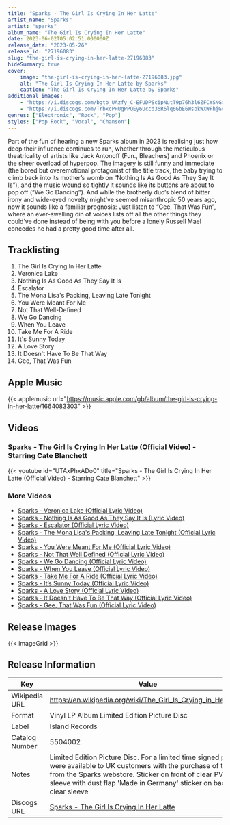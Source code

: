 ```yaml
---
title: "Sparks - The Girl Is Crying In Her Latte"
artist_name: "Sparks"
artist: "sparks"
album_name: "The Girl Is Crying In Her Latte"
date: 2023-06-02T05:02:51.000000Z
release_date: "2023-05-26"
release_id: "27196083"
slug: "the-girl-is-crying-in-her-latte-27196083"
hideSummary: true
cover:
    image: "the-girl-is-crying-in-her-latte-27196083.jpg"
    alt: "The Girl Is Crying In Her Latte by Sparks"
    caption: "The Girl Is Crying In Her Latte by Sparks"
additional_images:
    - "https://i.discogs.com/bgtb_UAzfy_C-EFUDPScipNutT9p76h3l6ZFCYSNGX4/rs:fit/g:sm/q:90/h:507/w:496/czM6Ly9kaXNjb2dz/LWRhdGFiYXNlLWlt/YWdlcy9SLTI3MTk2/MDgzLTE2ODUxMDgx/NTQtNzA3OS5qcGVn.jpeg"
    - "https://i.discogs.com/TrbxcPHUgPPQEy6Uccd36R6lq6GbE6WsokWXWFhjGKg/rs:fit/g:sm/q:90/h:467/w:491/czM6Ly9kaXNjb2dz/LWRhdGFiYXNlLWlt/YWdlcy9SLTI3MTk2/MDgzLTE2ODUxMDgx/NjUtNDAyNC5qcGVn.jpeg"
genres: ["Electronic", "Rock", "Pop"]
styles: ["Pop Rock", "Vocal", "Chanson"]
---
```


Part of the fun of hearing a new Sparks album in 2023 is realising just how deep their influence continues to run, whether through the meticulous theatricality of artists like Jack Antonoff (Fun., Bleachers) and Phoenix or the sheer overload of hyperpop. The imagery is still funny and immediate (the bored but overemotional protagonist of the title track, the baby trying to climb back into its mother’s womb on “Nothing Is As Good As They Say It Is”), and the music wound so tightly it sounds like its buttons are about to pop off (“We Go Dancing”). And while the brotherly duo’s blend of bitter irony and wide-eyed novelty might’ve seemed misanthropic 50 years ago, now it sounds like a familiar prognosis: Just listen to “Gee, That Was Fun”, where an ever-swelling din of voices lists off all the other things they could’ve done instead of being with you before a lonely Russell Mael concedes he had a pretty good time after all.
        
        
    


## Tracklisting
1. The Girl Is Crying In Her Latte
2. Veronica Lake
3. Nothing Is As Good As They Say It Is
4. Escalator
5. The Mona Lisa's Packing, Leaving Late Tonight
6. You Were Meant For Me
7. Not That Well-Defined
8. We Go Dancing
9. When You Leave
10. Take Me For A Ride
11. It's Sunny Today
12. A Love Story
13. It Doesn't Have To Be That Way
14. Gee, That Was Fun

## Apple Music
{{< applemusic url="https://music.apple.com/gb/album/the-girl-is-crying-in-her-latte/1664083303" >}}<br>


## Videos
### Sparks - The Girl Is Crying In Her Latte (Official Video) - Starring Cate Blanchett
{{< youtube id="UTAxPhxADo0" title="Sparks - The Girl Is Crying In Her Latte (Official Video) - Starring Cate Blanchett" >}}<br>
### More Videos

- [Sparks - Veronica Lake (Official Lyric Video)](https://www.youtube.com/watch?v=Y9zIXalqooc)
- [Sparks - Nothing Is As Good As They Say It Is (Lyric Video)](https://www.youtube.com/watch?v=nMmoTU7lPKE)
- [Sparks - Escalator (Official Lyric Video)](https://www.youtube.com/watch?v=PDn7M3ST_Wk)
- [Sparks - The Mona Lisa's Packing, Leaving Late Tonight (Official Lyric Video)](https://www.youtube.com/watch?v=TlKVD4nplVU)
- [Sparks - You Were Meant For Me (Official Lyric Video)](https://www.youtube.com/watch?v=_LnSq8MoiL8)
- [Sparks - Not That Well Defined (Official Lyric Video)](https://www.youtube.com/watch?v=71UBQ_sLG58)
- [Sparks - We Go Dancing (Official Lyric Video)](https://www.youtube.com/watch?v=rdUgVn_ixf8)
- [Sparks - When You Leave (Official Lyric Video)](https://www.youtube.com/watch?v=O4vuelJu2ls)
- [Sparks - Take Me For A Ride (Official Lyric Video)](https://www.youtube.com/watch?v=jmMudDHc0qg)
- [Sparks - It’s Sunny Today (Official Lyric Video)](https://www.youtube.com/watch?v=F_09jWiVbYg)
- [Sparks - A Love Story (Official Lyric Video)](https://www.youtube.com/watch?v=uKqZWtR6jWU)
- [Sparks - It Doesn't Have To Be That Way (Official Lyric Video)](https://www.youtube.com/watch?v=Vd2UttQKRi8)
- [Sparks - Gee, That Was Fun (Official Lyric Video)](https://www.youtube.com/watch?v=Urbai_wxfew)

## Release Images
{{< imageGrid >}}

## Release Information
|  Key           | Value                                                |
| ---------------| ---------------------------------------------------- |
| Wikipedia URL | https://en.wikipedia.org/wiki/The_Girl_Is_Crying_in_Her_Latte |
| Format         | Vinyl LP Album Limited Edition Picture Disc |
| Label          | Island Records |
| Catalog Number | 5504002 |
| Notes | Limited Edition Picture Disc. For a limited time signed prints were available to UK customers with the purchase of the LP from the Sparks webstore. Sticker on front of clear PVC sleeve with dust flap  'Made in Germany' sticker on back of clear sleeve |
| Discogs URL    | [Sparks - The Girl Is Crying In Her Latte](https://www.discogs.com/release/27196083-Sparks-The-Girl-Is-Crying-In-Her-Latte) |